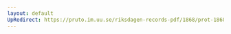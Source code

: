 ```yaml
---
layout: default
UpRedirect: https://pruto.im.uu.se/riksdagen-records-pdf/1868/prot-1868--fk--203/prot-1868--fk--203_010.pdf
---
```

